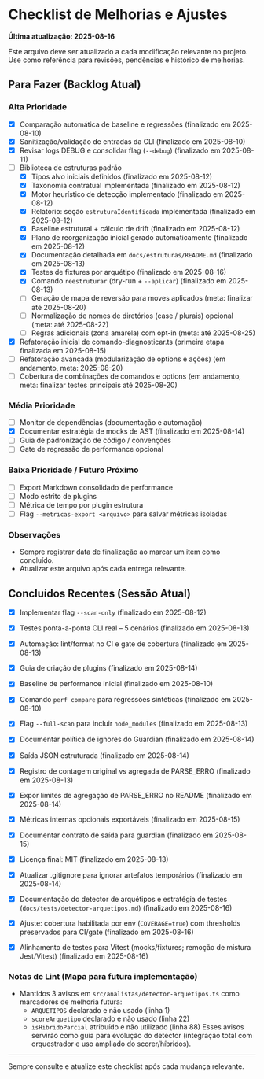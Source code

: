 # Checklist de Melhorias e Ajustes

**Última atualização: 2025-08-16**

Este arquivo deve ser atualizado a cada modificação relevante no projeto. Use como referência para revisões, pendências e histórico de melhorias.

## Para Fazer (Backlog Atual)

### Alta Prioridade

- [x] Comparação automática de baseline e regressões (finalizado em 2025-08-10)
- [x] Sanitização/validação de entradas da CLI (finalizado em 2025-08-10)
- [x] Revisar logs DEBUG e consolidar flag (`--debug`) (finalizado em 2025-08-11)
- [ ] Biblioteca de estruturas padrão
  - [x] Tipos alvo iniciais definidos (finalizado em 2025-08-12)
  - [x] Taxonomia contratual implementada (finalizado em 2025-08-12)
  - [x] Motor heurístico de detecção implementado (finalizado em 2025-08-12)
  - [x] Relatório: seção `estruturaIdentificada` implementada (finalizado em 2025-08-12)
  - [x] Baseline estrutural + cálculo de drift (finalizado em 2025-08-12)
  - [x] Plano de reorganização inicial gerado automaticamente (finalizado em 2025-08-12)
  - [x] Documentação detalhada em `docs/estruturas/README.md` (finalizado em 2025-08-13)
  - [x] Testes de fixtures por arquétipo (finalizado em 2025-08-16)
  - [x] Comando `reestruturar` (dry-run + `--aplicar`) (finalizado em 2025-08-13)
  - [ ] Geração de mapa de reversão para moves aplicados (meta: finalizar até 2025-08-20)
  - [ ] Normalização de nomes de diretórios (case / plurais) opcional (meta: até 2025-08-22)
  - [ ] Regras adicionais (zona amarela) com opt-in (meta: até 2025-08-25)
- [x] Refatoração inicial de comando-diagnosticar.ts (primeira etapa finalizada em 2025-08-15)
- [ ] Refatoração avançada (modularização de options e ações) (em andamento, meta: 2025-08-20)
- [ ] Cobertura de combinações de comandos e options (em andamento, meta: finalizar testes principais até 2025-08-20)

### Média Prioridade

- [ ] Monitor de dependências (documentação e automação)
- [x] Documentar estratégia de mocks de AST (finalizado em 2025-08-14)
- [ ] Guia de padronização de código / convenções
- [ ] Gate de regressão de performance opcional

### Baixa Prioridade / Futuro Próximo

- [ ] Export Markdown consolidado de performance
- [ ] Modo estrito de plugins
- [ ] Métrica de tempo por plugin estrutura
- [ ] Flag `--metricas-export <arquivo>` para salvar métricas isoladas

### Observações

- Sempre registrar data de finalização ao marcar um item como concluído.
- Atualizar este arquivo após cada entrega relevante.

## Concluídos Recentes (Sessão Atual)

- [x] Implementar flag `--scan-only` (finalizado em 2025-08-12)
- [x] Testes ponta-a-ponta CLI real – 5 cenários (finalizado em 2025-08-13)
- [x] Automação: lint/format no CI e gate de cobertura (finalizado em 2025-08-13)
- [x] Guia de criação de plugins (finalizado em 2025-08-14)
- [x] Baseline de performance inicial (finalizado em 2025-08-10)
- [x] Comando `perf compare` para regressões sintéticas (finalizado em 2025-08-10)
- [x] Flag `--full-scan` para incluir `node_modules` (finalizado em 2025-08-13)
- [x] Documentar política de ignores do Guardian (finalizado em 2025-08-14)
- [x] Saída JSON estruturada (finalizado em 2025-08-14)
- [x] Registro de contagem original vs agregada de PARSE_ERRO (finalizado em 2025-08-13)
- [x] Expor limites de agregação de PARSE_ERRO no README (finalizado em 2025-08-14)
- [x] Métricas internas opcionais exportáveis (finalizado em 2025-08-15)
- [x] Documentar contrato de saída para guardian (finalizado em 2025-08-15)
- [x] Licença final: MIT (finalizado em 2025-08-13)
- [x] Atualizar .gitignore para ignorar artefatos temporários (finalizado em 2025-08-14)

- [x] Documentação do detector de arquétipos e estratégia de testes (`docs/tests/detector-arquetipos.md`) (finalizado em 2025-08-16)
- [x] Ajuste: cobertura habilitada por env (`COVERAGE=true`) com thresholds preservados para CI/gate (finalizado em 2025-08-16)
- [x] Alinhamento de testes para Vitest (mocks/fixtures; remoção de mistura Jest/Vitest) (finalizado em 2025-08-16)

### Notas de Lint (Mapa para futura implementação)

- Mantidos 3 avisos em `src/analistas/detector-arquetipos.ts` como marcadores de melhoria futura:
  - `ARQUETIPOS` declarado e não usado (linha 1)
  - `scoreArquetipo` declarado e não usado (linha 22)
  - `isHibridoParcial` atribuído e não utilizado (linha 88)
    Esses avisos servirão como guia para evolução do detector (integração total com orquestrador e uso ampliado do scorer/híbridos).

---

Sempre consulte e atualize este checklist após cada mudança relevante.

